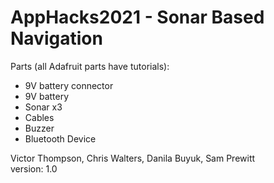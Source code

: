 # AppHacks2021 -  Sonar Based Navigation   
  
Parts (all Adafruit parts have tutorials):  
* 9V battery connector 
* 9V battery  
* Sonar x3  
* Cables 
* Buzzer  
* Bluetooth Device 
    
  
  


    
  
Victor Thompson, Chris Walters, Danila Buyuk, Sam Prewitt  
version: 1.0

